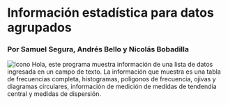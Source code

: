 # Información estadística para datos agrupados
### Por Samuel Segura, Andrés Bello y Nicolás Bobadilla

<image src="/resources/ada.ico" alt="ícono"> 
Hola,  este programa muestra información de una lista de datos ingresada en un campo de texto. La información que muestra es una tabla de frecuencias completa, histogramas, polígonos de frecuencia, ojivas y diagramas circulares, información de medición de medidas de tendendia central y medidas de dispersión.